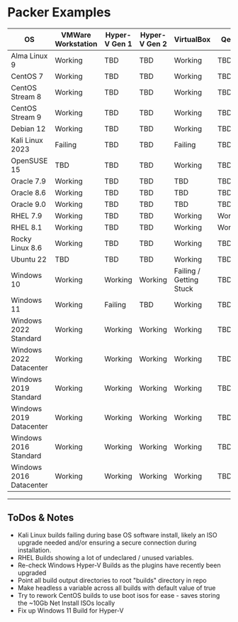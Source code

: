 # Packer Examples

| OS                      | VMWare Workstation | Hyper-V Gen 1 | Hyper-V Gen 2 | VirtualBox              | Qemu    | Date Last Tested |
|-------------------------|--------------------|---------------|---------------|-------------------------|---------|------------------|
| Alma Linux 9            | Working            | TBD           | TBD           | Working                 | TBD     | 14/09/2023       |
| CentOS 7                | Working            | TBD           | TBD           | Working                 | TBD     | 15/09/2023       |
| CentOS Stream 8         | Working            | TBD           | TBD           | Working                 | TBD     | 16/09/2023       |
| CentOS Stream 9         | Working            | TBD           | TBD           | Working                 | TBD     | 16/09/2023       |
| Debian 12               | Working            | TBD           | TBD           | Working                 | TBD     | 14/09/2023       |
| Kali Linux 2023         | Failing            | TBD           | TBD           | Failing                 | TBD     | 15/09/2023       |
| OpenSUSE 15             | TBD                | TBD           | TBD           | Working                 | TBD     | 15/09/2023       |
| Oracle 7.9              | Working            | TBD           | TBD           | TBD                     | TBD     | 15/09/2023       |
| Oracle 8.6              | Working            | TBD           | TBD           | TBD                     | TBD     | 15/09/2023       |
| Oracle 9.0              | Working            | TBD           | TBD           | TBD                     | TBD     | 15/09/2023       |
| RHEL 7.9                | Working            | TBD           | TBD           | Working                 | Working | 16/09/2023       |
| RHEL 8.1                | Working            | TBD           | TBD           | Working                 | Working | 16/09/2023       |
| Rocky Linux 8.6         | Working            | TBD           | TBD           | Working                 | TBD     | 15/09/2023       |
| Ubuntu 22               | TBD                | TBD           | TBD           | Working                 | TBD     | 15/09/2023       |
| Windows 10              | Working            | Working       | Working       | Failing / Getting Stuck | TBD     | 17/09/2023       |
| Windows 11              | Working            | Failing       | TBD           | Working                 | TBD     | 17/09/2023       |
| Windows 2022 Standard   | Working            | Working       | Working       | Working                 | TBD     | 17/09/2023       |
| Windows 2022 Datacenter | Working            | Working       | Working       | Working                 | TBD     | 17/09/2023       |
| Windows 2019 Standard   | Working            | Working       | Working       | Working                 | TBD     | 17/09/2023       |
| Windows 2019 Datacenter | Working            | Working       | Working       | Working                 | TBD     | 17/09/2023       |
| Windows 2016 Standard   | Working            | Working       | Working       | Working                 | TBD     | 17/09/2023       |
| Windows 2016 Datacenter | Working            | Working       | Working       | Working                 | TBD     | 17/09/2023       |

---

## ToDos & Notes

- Kali Linux builds failing during base OS software install, likely an ISO upgrade needed and/or ensuring a secure connection during installation.
- RHEL Builds showing a lot of undeclared / unused variables.
- Re-check Windows Hyper-V Builds as the plugins have recently been upgraded
- Point all build output directories to root "builds" directory in repo
- Make headless a variable across all builds with default value of true
- Try to rework CentOS builds to use boot isos for ease - saves storing the ~10Gb Net Install ISOs locally
- Fix up Windows 11 Build for Hyper-V
